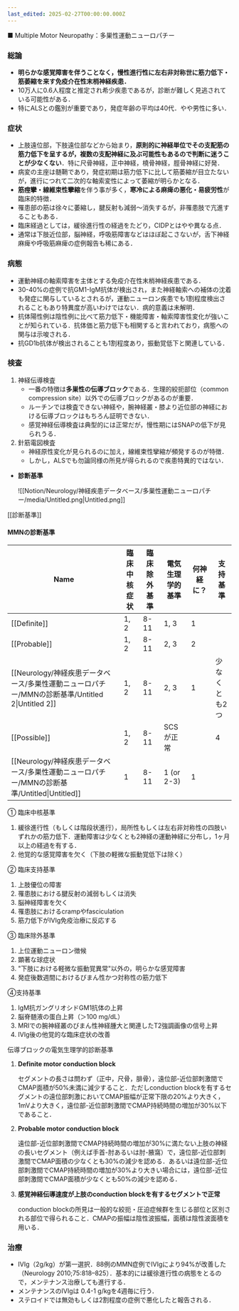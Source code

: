 ```yaml
---
last_edited: 2025-02-27T00:00:00.000Z
---
```





■ Multiple Motor Neuropathy：多巣性運動ニューロパチー

  

### 総論

- **明らかな感覚障害を伴うことなく，慢性進行性に左右非対称世に筋力低下・筋萎縮を来す免疫介在性末梢神経疾患．**
- 10万人に0.6人程度と推定され希少疾患であるが，診断が難しく見逃されている可能性がある．
- 特にALSとの鑑別が重要であり，発症年齢の平均は40代．やや男性に多い．

  

### 症状

- 上肢遠位部，下肢遠位部などから始まり，**原則的に神経単位でその支配筋の筋力低下を呈するが，複数の支配神経に及ぶ可能性もあるので判断に迷うことが少なくない**．特に尺骨神経，正中神経，橈骨神経，脛骨神経に好発．
- 病変の主座は髄鞘であり，発症初期は筋力低下に比して筋萎縮が目立たないが，進行につれて二次的な軸索変性によって萎縮が明らかとなる．
- **筋痙攣・線維束性攣縮**を伴う事が多く，**寒冷による麻痺の悪化・易疲労性**が臨床的特徴．
- 罹患部の筋は徐々に萎縮し，腱反射も減弱～消失するが，非罹患肢で亢進することもある．
- 臨床経過としては，緩徐進行性の経過をたどり，CIDPとはやや異なる点．
- 通常は下肢近位部，脳神経，呼吸筋障害などはほぼ起こさないが，舌下神経麻痺や呼吸筋麻痺の症例報告も稀にある．

### 病態

- 運動神経の軸索障害を主体とする免疫介在性末梢神経疾患である．
- 30-40%の症例で抗GM1-IgM抗体が検出され，また神経軸索への補体の沈着も発症に関与しているとされるが，運動ニューロン疾患でも1割程度検出されることもあり特異度が高いわけではない．病的意義は未解明．
- 抗体陽性例は陰性例に比べて筋力低下・機能障害・軸索障害性変化が強いことが知られている．抗体価と筋力低下も相関すると言われており，病態への関与は示唆される．
- 抗GD1b抗体が検出されることも1割程度あり，振動覚低下と関連している．

  

### 検査

1. 神経伝導検査
    - 一番の特徴は**多巣性の伝導ブロック**である．生理的絞扼部位（common compression site）以外での伝導ブロックがあるのが重要．
    - ルーチンでは検査できない神経や，腕神経叢・膝より近位部の神経における伝導ブロックはもちろん証明できない．
    - 感覚神経伝導検査は典型的には正常だが，慢性期にはSNAPの低下が見られうる．
2. 針筋電図検査
    - 神経原性変化が見られるのに加え，線維束性攣縮が頻発するのが特徴．
    - しかし，ALSでも勿論同様の所見が得られるので疾患特異的ではない．

  

- **診断基準**
    
    ![[Notion/Neurology/神経疾患データベース/多巣性運動ニューロパチー/media/Untitled.png|Untitled.png]]
    

  

[[診断基準]]

#### MMNの診断基準

|Name|臨床中核症状|臨床除外基準|電気生理学的基準|何神経に？|支持基準|
|---|---|---|---|---|---|
|[[Definite]]|1, 2|8-11|1, 3|1||
|[[Probable]]|1, 2|8-11|2, 3|2||
|[[Neurology/神経疾患データベース/多巣性運動ニューロパチー/MMNの診断基準/Untitled 2\|Untitled 2]]|1, 2|8-11|2, 3|1|少なくとも2つ|
|[[Possible]]|1, 2|8-11|SCSが正常||4|
|[[Neurology/神経疾患データベース/多巣性運動ニューロパチー/MMNの診断基準/Untitled\|Untitled]]|1|8-11|1 (or 2-3)|1||

  
  

  

① 臨床中核基準

1. 緩徐進行性（もしくは階段状進行），局所性もしくは左右非対称性の四肢いずれかの筋力低下．運動障害は少なくとも2神経の運動神経に分布し，1ヶ月以上の経過を有する．
2. 他覚的な感覚障害を欠く（下肢の軽微な振動覚低下は除く）

② 臨床支持基準

1. 上肢優位の障害
2. 罹患肢における腱反射の減弱もしくは消失
3. 脳神経障害を欠く
4. 罹患肢におけるcrampやfasciculation
5. 筋力低下がIVIg免疫治療に反応する

③ 臨床除外基準

1. 上位運動ニューロン徴候
2. 顕著な球症状
3. "下肢における軽微な振動覚異常"以外の，明らかな感覚障害
4. 発症後数週間におけるびまん性かつ対称性の筋力低下

④支持基準

1. IgM抗ガングリオシドGM1抗体の上昇
2. 脳脊髄液の蛋白上昇（＞100 mg/dL）
3. MRIでの腕神経叢のびまん性神経腫大と関連したT2強調画像の信号上昇
4. IVIg後の他覚的な臨床症状の改善

  

伝導ブロックの電気生理学的診断基準

1. **Definite motor conduction block**
    
    セグメントの長さは問わず（正中，尺骨，腓骨），遠位部-近位部刺激間でCMAP面積が50%未満に減少すること．ただしconduction blockを有するセグメントの遠位部刺激においてCMAP振幅が正常下限の20%より大きく，1mVより大きく，遠位部-近位部刺激間でCMAP持続時間の増加が30%以下であること．
    
2. **Probable motor conduction block**
    
    遠位部-近位部刺激間でCMAP持続時間の増加が30%に満たない上肢の神経の長いセグメント（例えば手首-肘あるいは肘-腋窩）で，遠位部-近位部刺激間でCMAP面積の少なくとも30%の減少を認める．あるいは遠位部-近位部刺激間でCMAP持続時間の増加が30%より大きい場合には，遠位部-近位部刺激間でCMAP面積が少なくとも50%の減少を認める．
    
3. **感覚神経伝導速度が上肢のconduction blockを有するセグメントで正常**
    
    conduction blockの所見は一般的な絞扼・圧迫症候群を生じる部位と区別される部位で得られること．CMAPの振幅は陰性波振幅，面積は陰性波面積を用いる．
    

  

### 治療

- IVIg（2g/kg）が第一選択．88例のMMN症例でIVIgにより94%が改善した（Neurology 2010;75:818–825）．基本的には緩徐進行性の病態をとるので，メンテナンス治療しても進行する．
- メンテナンスのIVIgは 0.4-1 g/kgを4週毎に行う．
- ステロイドでは無効もしくは2割程度の症例で悪化したと報告される．
